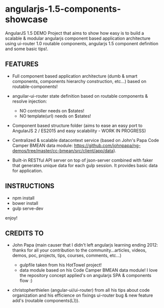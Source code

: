 # angularjs-1.5-components-showcase

AngularJS 1.5 DEMO Project that aims to show how easy is to build a scalable & modular angularjs component based application architecture using ui-router 1.0 routable components, angularjs 1.5 component definition and some basic tips!.

FEATURES
---

- Full component based application architecture (dumb & smart components, components hierarchy construction, etc...) based on routable-components!

- anguilar-ui-router state definition based on routable components & resolve injection:
  - NO controller needs on $states!
  - NO template(url) needs on $states!

- Component based structure folder (aims to ease an easy port to AngularJS 2 / ES2015 and easy scalability - WORK IN PROGRESS)

- Centralized & scalable datacontext service (based on John's Papa Code Camper BMEAN data module: https://github.com/johnpapa/ng-demos/tree/master/cc-bmean/src/client/app/data).

- Built-in RESTful API server on top of json-server combined with faker that generates unique data for each gulp session. It provides basic data for application.

INSTRUCTIONS
---

- npm install
- bower install
- gulp serve-dev

enjoy!

CREDITS TO
---

- John Papa (main causer that I didn't left angularjs learning ending 2012: thanks for all your contribution to the community...articles, videos, demos, poc, projects, tips, courses, comments, etc...)
  - gulpfile taken from his HotTowel project!
  - data module based on his Code Camper BMEAN data module! I love the repository concept applied's on angularjs SPA & components flow :)

- christopherthielen (angular-ui/ui-router) from all his tips about code organization and his efficience on fixings ui-router bug & new feature add's (routable components(L))).

